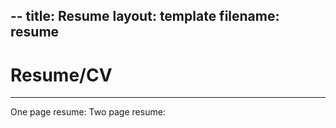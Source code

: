 --
title: Resume
layout: template
filename: resume
---

# Resume/CV
--------------------------
One page resume:
Two page resume:
